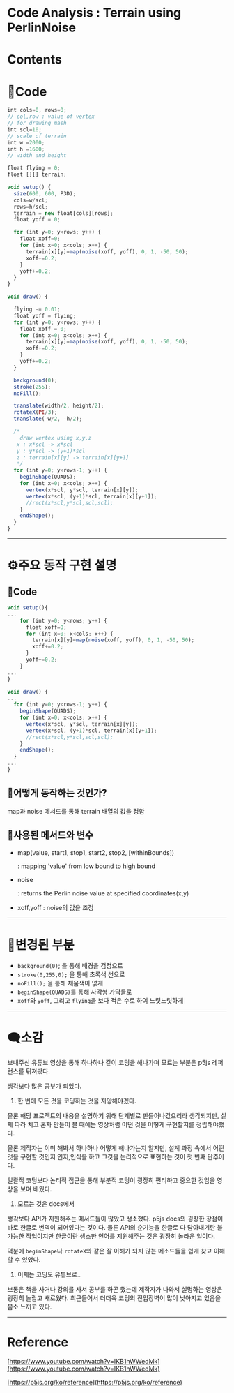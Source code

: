 # Code Analysis : Terrain using PerlinNoise

# Contents

# 📑Code

```jsx
int cols=0, rows=0;
// col,row : value of vertex
// for drawing mash
int scl=10;
// scale of terrain
int w =2000;
int h =1600;
// width and height

float flying = 0;
float [][] terrain;

void setup() {
  size(600, 600, P3D);
  cols=w/scl;
  rows=h/scl;
  terrain = new float[cols][rows];
  float yoff = 0;

  for (int y=0; y<rows; y++) {
    float xoff=0;
    for (int x=0; x<cols; x++) {
      terrain[x][y]=map(noise(xoff, yoff), 0, 1, -50, 50);
      xoff+=0.2;
    }
    yoff+=0.2;
  }
}

void draw() {

  flying -= 0.01;
  float yoff = flying;
  for (int y=0; y<rows; y++) {
    float xoff = 0;
    for (int x=0; x<cols; x++) {
      terrain[x][y]=map(noise(xoff, yoff), 0, 1, -50, 50);
      xoff+=0.2;
    }
    yoff+=0.2;
  }

  background(0);
  stroke(255);
  noFill();

  translate(width/2, height/2);
  rotateX(PI/3);
  translate(-w/2, -h/2);

  /*
    draw vertex using x,y,z
   x : x*scl -> x*scl
   y : y*scl -> (y+1)*scl
   z : terrain[x][y] -> terrain[x][y+1]
   */
  for (int y=0; y<rows-1; y++) {
    beginShape(QUADS);
    for (int x=0; x<cols; x++) {
      vertex(x*scl, y*scl, terrain[x][y]);
      vertex(x*scl, (y+1)*scl, terrain[x][y+1]);
      //rect(x*scl,y*scl,scl,scl);
    }
    endShape();
  }
}
```

---

# ⚙️주요 동작 구현 설명

## 📑Code

```jsx
void setup(){
...
	for (int y=0; y<rows; y++) {
	  float xoff=0;
	  for (int x=0; x<cols; x++) {
	    terrain[x][y]=map(noise(xoff, yoff), 0, 1, -50, 50);
	    xoff+=0.2;
	  }
	  yoff+=0.2;
	}
...
}
```

```jsx
void draw() {
...
  for (int y=0; y<rows-1; y++) {
    beginShape(QUADS);
    for (int x=0; x<cols; x++) {
      vertex(x*scl, y*scl, terrain[x][y]);
      vertex(x*scl, (y+1)*scl, terrain[x][y+1]);
      //rect(x*scl,y*scl,scl,scl);
    }
    endShape();
  }
...
}
```

## 💁어떻게 동작하는 것인가?

map과 noise 메서드를 통해 terrain 배열의 값을 정함

## 📖사용된 메서드와 변수

- map(value, start1, stop1, start2, stop2, [withinBounds])
    
    : mapping 'value' from low bound to high bound
    

- noise
    
    : returns the Perlin noise value at specified coordinates(x,y)
       
    
- xoff,yoff
: noise의 값을 조정

---

# 🔨변경된 부분

- `background(0)`; 을 통해 배경을 검정으로
- `stroke(0,255,0);` 을 통해 초록색 선으로
- `noFill();` 을 통해 채움색이 없게
- `beginShape(QUADS)`를 통해 사각형 가닥들로
- `xoff`와 `yoff`, 그리고 `flying`을 보다 적은 수로 하여 느릿느릿하게

---

# 🗨️소감

보내주신 유튜브 영상을 통해 하나하나 같이 코딩을 해나가며 모르는 부분은 p5js 레퍼런스를 뒤져봤다. 

생각보다 많은 공부가 되었다.

1. 한 번에 모든 것을 코딩하는 것을 지양해야겠다.

물론 해당 프로젝트의 내용을 설명하기 위해 단계별로 만들어나갔으리라 생각되지만, 실제 따라 치고 혼자 만들어 볼 때에는 영상처럼 어떤 것을 어떻게 구현할지를 정립해야했다.

물론 제작자는 이미 해봐서 하나하나 어떻게 해나가는지 알지만, 설계 과정 속에서 어떤 것을 구현할 것인지 인지,인식을 하고 그것을 논리적으로 표현하는 것이 첫 번째 단추이다. 

일괄적 코딩보다 논리적 접근을 통해 부분적 코딩이 굉장히 편리하고 중요한 것임을 영상을 보며 배웠다. 

1. 모르는 것은 docs에서

생각보다 API가 지원해주는 메서드들이 많았고 생소했다. p5js docs의 굉장한 장점이 바로 한글로 번역이 되어있다는 것이다. 물론 API의 순기능을 한글로 다 담아내기란 불가능한 작업이지만 한글이란 생소한 언어를 지원해주는 것은 굉장히 놀라운 일이다.

덕분에 `beginShape`나 `rotateX`와 같은 잘 이해가 되지 않는 메소드들을 쉽게 찾고 이해할 수 있었다.

1. 이제는 코딩도 유튜브로..

보통은 책을 사거나 강의를 사서 공부를 하곤 했는데 제작자가 나와서 설명하는 영상은 굉장히 놀랍고 새로웠다. 최근들어서 더더욱 코딩의 진입장벽이 많이 낮아지고 있음을 몸소 느끼고 있다.

---

# Reference

[https://www.youtube.com/watch?v=IKB1hWWedMk](https://www.youtube.com/watch?v=IKB1hWWedMk)

[https://p5js.org/ko/reference](https://p5js.org/ko/reference)